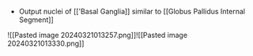 - Output nuclei of [['Basal Ganglia]] similar to [[Globus Pallidus Internal Segment]]

![[Pasted image 20240321013257.png]]![[Pasted image 20240321013330.png]]
